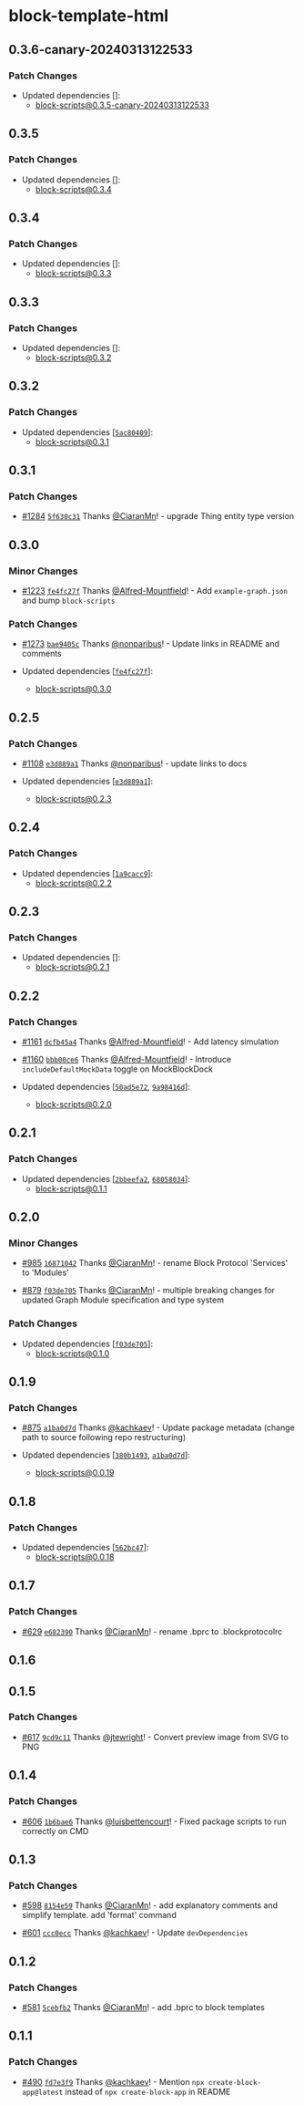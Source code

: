 # block-template-html

## 0.3.6-canary-20240313122533

### Patch Changes

- Updated dependencies []:
  - block-scripts@0.3.5-canary-20240313122533

## 0.3.5

### Patch Changes

- Updated dependencies []:
  - block-scripts@0.3.4

## 0.3.4

### Patch Changes

- Updated dependencies []:
  - block-scripts@0.3.3

## 0.3.3

### Patch Changes

- Updated dependencies []:
  - block-scripts@0.3.2

## 0.3.2

### Patch Changes

- Updated dependencies [[`5ac80409`](https://github.com/blockprotocol/blockprotocol/commit/5ac80409d97c37a83ffc31ab69860ad3f99d3319)]:
  - block-scripts@0.3.1

## 0.3.1

### Patch Changes

- [#1284](https://github.com/blockprotocol/blockprotocol/pull/1284) [`5f630c31`](https://github.com/blockprotocol/blockprotocol/commit/5f630c31a69c6711ace2d90987ca34ada31ecbe6) Thanks [@CiaranMn](https://github.com/CiaranMn)! - upgrade Thing entity type version

## 0.3.0

### Minor Changes

- [#1223](https://github.com/blockprotocol/blockprotocol/pull/1223) [`fe4fc27f`](https://github.com/blockprotocol/blockprotocol/commit/fe4fc27f9188596baa52d04e1de9042cbd04a014) Thanks [@Alfred-Mountfield](https://github.com/Alfred-Mountfield)! - Add `example-graph.json` and bump `block-scripts`

### Patch Changes

- [#1273](https://github.com/blockprotocol/blockprotocol/pull/1273) [`bae9405c`](https://github.com/blockprotocol/blockprotocol/commit/bae9405c0a7d0f8312b416d845aaa3069dfe61d9) Thanks [@nonparibus](https://github.com/nonparibus)! - Update links in README and comments

- Updated dependencies [[`fe4fc27f`](https://github.com/blockprotocol/blockprotocol/commit/fe4fc27f9188596baa52d04e1de9042cbd04a014)]:
  - block-scripts@0.3.0

## 0.2.5

### Patch Changes

- [#1108](https://github.com/blockprotocol/blockprotocol/pull/1108) [`e3d889a1`](https://github.com/blockprotocol/blockprotocol/commit/e3d889a156851831c1fa851244d0abe19edfbf6d) Thanks [@nonparibus](https://github.com/nonparibus)! - update links to docs

- Updated dependencies [[`e3d889a1`](https://github.com/blockprotocol/blockprotocol/commit/e3d889a156851831c1fa851244d0abe19edfbf6d)]:
  - block-scripts@0.2.3

## 0.2.4

### Patch Changes

- Updated dependencies [[`1a9cacc9`](https://github.com/blockprotocol/blockprotocol/commit/1a9cacc9358ba6be44ab54e515c67a7a4531b105)]:
  - block-scripts@0.2.2

## 0.2.3

### Patch Changes

- Updated dependencies []:
  - block-scripts@0.2.1

## 0.2.2

### Patch Changes

- [#1161](https://github.com/blockprotocol/blockprotocol/pull/1161) [`dcfb45a4`](https://github.com/blockprotocol/blockprotocol/commit/dcfb45a4f1f3cbc47ff00a434e6eb52fef10c9b3) Thanks [@Alfred-Mountfield](https://github.com/Alfred-Mountfield)! - Add latency simulation

- [#1160](https://github.com/blockprotocol/blockprotocol/pull/1160) [`bbb00ce6`](https://github.com/blockprotocol/blockprotocol/commit/bbb00ce66c9175fecd9c017880f2cf7845b0a3d9) Thanks [@Alfred-Mountfield](https://github.com/Alfred-Mountfield)! - Introduce `includeDefaultMockData` toggle on MockBlockDock

- Updated dependencies [[`50ad5e72`](https://github.com/blockprotocol/blockprotocol/commit/50ad5e72d25d1b888e49dba1801920a2b1f3954f), [`9a98416d`](https://github.com/blockprotocol/blockprotocol/commit/9a98416df8756c26037a4559affd421f80f84547)]:
  - block-scripts@0.2.0

## 0.2.1

### Patch Changes

- Updated dependencies [[`2bbeefa2`](https://github.com/blockprotocol/blockprotocol/commit/2bbeefa2888bfe9c81ad61d4dc7d41433e57ae75), [`68058034`](https://github.com/blockprotocol/blockprotocol/commit/68058034c112d858f6a7a9adbf71ee1984e218fd)]:
  - block-scripts@0.1.1

## 0.2.0

### Minor Changes

- [#985](https://github.com/blockprotocol/blockprotocol/pull/985) [`16871042`](https://github.com/blockprotocol/blockprotocol/commit/168710424e95d3f5f24d15527814a8067ad1e68b) Thanks [@CiaranMn](https://github.com/CiaranMn)! - rename Block Protocol 'Services' to 'Modules'

- [#879](https://github.com/blockprotocol/blockprotocol/pull/879) [`f03de705`](https://github.com/blockprotocol/blockprotocol/commit/f03de705383463f41f72612b7fe38df5589855b3) Thanks [@CiaranMn](https://github.com/CiaranMn)! - multiple breaking changes for updated Graph Module specification and type system

### Patch Changes

- Updated dependencies [[`f03de705`](https://github.com/blockprotocol/blockprotocol/commit/f03de705383463f41f72612b7fe38df5589855b3)]:
  - block-scripts@0.1.0

## 0.1.9

### Patch Changes

- [#875](https://github.com/blockprotocol/blockprotocol/pull/875) [`a1ba0d7d`](https://github.com/blockprotocol/blockprotocol/commit/a1ba0d7d17971ee30586a673ce3d4f5bee6e65d1) Thanks [@kachkaev](https://github.com/kachkaev)! - Update package metadata (change path to source following repo restructuring)

- Updated dependencies [[`380b1493`](https://github.com/blockprotocol/blockprotocol/commit/380b149326450f4cf9b8300182eb199aa8f6a62f), [`a1ba0d7d`](https://github.com/blockprotocol/blockprotocol/commit/a1ba0d7d17971ee30586a673ce3d4f5bee6e65d1)]:
  - block-scripts@0.0.19

## 0.1.8

### Patch Changes

- Updated dependencies [[`562bc47`](https://github.com/blockprotocol/blockprotocol/commit/562bc477fdc35b8d3b94dc6c4b2207b9bd2cd057)]:
  - block-scripts@0.0.18

## 0.1.7

### Patch Changes

- [#629](https://github.com/blockprotocol/blockprotocol/pull/629) [`e682390`](https://github.com/blockprotocol/blockprotocol/commit/e6823904a1c63fd72c11e2fc62678eac61160ec5) Thanks [@CiaranMn](https://github.com/CiaranMn)! - rename .bprc to .blockprotocolrc

## 0.1.6

## 0.1.5

### Patch Changes

- [#617](https://github.com/blockprotocol/blockprotocol/pull/617) [`9cd9c11`](https://github.com/blockprotocol/blockprotocol/commit/9cd9c11a1552dc96143072394baa46c5609fcdd9) Thanks [@jtewright](https://github.com/jtewright)! - Convert preview image from SVG to PNG

## 0.1.4

### Patch Changes

- [#606](https://github.com/blockprotocol/blockprotocol/pull/606) [`1b6bae6`](https://github.com/blockprotocol/blockprotocol/commit/1b6bae6ccdcb94885dcd9a73705f184d74debd17) Thanks [@luisbettencourt](https://github.com/luisbettencourt)! - Fixed package scripts to run correctly on CMD

## 0.1.3

### Patch Changes

- [#598](https://github.com/blockprotocol/blockprotocol/pull/598) [`8154e59`](https://github.com/blockprotocol/blockprotocol/commit/8154e59c29de21a2a831f6a0536a6f1ec265d10c) Thanks [@CiaranMn](https://github.com/CiaranMn)! - add explanatory comments and simplify template. add 'format' command

- [#601](https://github.com/blockprotocol/blockprotocol/pull/601) [`ccc0ecc`](https://github.com/blockprotocol/blockprotocol/commit/ccc0ecc5c0523205b4724b6e5813699a2e3f0df7) Thanks [@kachkaev](https://github.com/kachkaev)! - Update `devDependencies`

## 0.1.2

### Patch Changes

- [#581](https://github.com/blockprotocol/blockprotocol/pull/581) [`5cebfb2`](https://github.com/blockprotocol/blockprotocol/commit/5cebfb2166dd6133ec90337deee00793c54bb01a) Thanks [@CiaranMn](https://github.com/CiaranMn)! - add .bprc to block templates

## 0.1.1

### Patch Changes

- [#490](https://github.com/blockprotocol/blockprotocol/pull/490) [`fd7e3f9`](https://github.com/blockprotocol/blockprotocol/commit/fd7e3f9491110034f64f8d690e2410ca388f1620) Thanks [@kachkaev](https://github.com/kachkaev)! - Mention `npx create-block-app@latest` instead of `npx create-block-app` in README
